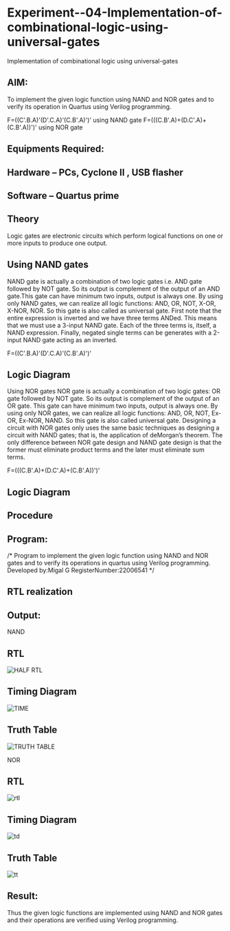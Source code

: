 # Experiment--04-Implementation-of-combinational-logic-using-universal-gates
Implementation of combinational logic using universal-gates
 
## AIM:
To implement the given logic function using NAND and NOR gates and to verify its operation in Quartus using Verilog programming.

F=((C'.B.A)'(D'.C.A)'(C.B'.A)')' using NAND gate
F=(((C.B'.A)+(D.C'.A)+(C.B'.A))')' using NOR gate
## Equipments Required:
## Hardware – PCs, Cyclone II , USB flasher
## Software – Quartus prime


## Theory
Logic gates are electronic circuits which perform logical functions on one or more inputs to produce one output. 

## Using NAND gates
NAND gate is actually a combination of two logic gates i.e. AND gate followed by NOT gate. So its output is complement of the output of an AND gate.This gate can have minimum two inputs, output is always one. By using only NAND gates, we can realize all logic functions: AND, OR, NOT, X-OR, X-NOR, NOR. So this gate is also called as universal gate. First note that the entire expression is inverted and we have three terms ANDed. This means that we must use a 3-input NAND gate. Each of the three terms is, itself, a NAND expression. Finally, negated single terms can be generates with a 2-input NAND gate acting as an inverted.

F=((C'.B.A)'(D'.C.A)'(C.B'.A)')'

## Logic Diagram

Using NOR gates
NOR gate is actually a combination of two logic gates: OR gate followed by NOT gate. So its output is complement of the output of an OR gate. This gate can have minimum two inputs, output is always one. By using only NOR gates, we can realize all logic functions: AND, OR, NOT, Ex-OR, Ex-NOR, NAND. So this gate is also called universal gate. Designing a circuit with NOR gates only uses the same basic techniques as designing a circuit with NAND gates; that is, the application of deMorgan’s theorem. The only difference between NOR gate design and NAND gate design is that the former must eliminate product terms and the later must eliminate sum terms.

F=(((C.B'.A)+(D.C'.A)+(C.B'.A))')'

## Logic Diagram
## Procedure
## Program:
/*
Program to implement the given logic function using NAND and NOR gates and to verify its operations in quartus using Verilog programming.
Developed by:Migal G
RegisterNumber:22006541 
*/
## RTL realization

## Output:
NAND

## RTL

![HALF RTL](https://user-images.githubusercontent.com/118262199/211456274-2d1f1fdc-126c-4506-8034-b6b8dee60881.jpg)

## Timing Diagram

![TIME](https://user-images.githubusercontent.com/118262199/211456308-a23b077d-9f24-43f6-a4f8-8845746160d7.jpg)

## Truth Table

![TRUTH TABLE](https://user-images.githubusercontent.com/118262199/211456362-46449b09-a3e4-4c56-b665-7abc89eb0bcc.jpg)

NOR

## RTL

![rtl](https://user-images.githubusercontent.com/118262199/211456474-c24e99bc-af4e-4d68-a25a-5327bb8a745f.jpg)

## Timing Diagram

![td](https://user-images.githubusercontent.com/118262199/211456500-114c627b-567a-482d-b8b7-8ac1c1585400.jpg)

## Truth Table

![tt](https://user-images.githubusercontent.com/118262199/211456538-81667636-b0c1-415f-b038-8953f4b2119c.jpg)

## Result:
Thus the given logic functions are implemented using NAND and NOR gates and their operations are verified using Verilog programming.
